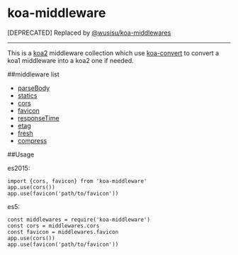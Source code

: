 # koa-middleware
[DEPRECATED] Replaced by [@wusisu/koa-middlewares](https://github.com/wusisu/koa-middlewares)

----

This is a [koa2](https://github.com/koajs/koa/tree/v2.x) middleware collection
which use [koa-convert](https://github.com/gyson/koa-convert) to convert a koa1
middleware into a koa2 one if needed.  

##middleware list
- [parseBody](https://github.com/dlau/koa-body)
- [statics](https://github.com/koajs/static)
- [cors](https://github.com/koajs/cors)
- [favicon](https://github.com/koajs/favicon)
- [responseTime](https://github.com/koajs/response-time)
- [etag](https://github.com/koajs/etag)
- [fresh](https://github.com/koajs/koa-fresh)
- [compress](https://github.com/koajs/compress)


##Usage

es2015:  
```
import {cors, favicon} from 'koa-middleware'
app.use(cors())
app.use(favicon('path/to/favicon'))
```

es5:
```
const middlewares = require('koa-middleware')
const cors = middlewares.cors
const favicon = middlewares.favicon
app.use(cors())
app.use(favicon('path/to/favicon'))
```
